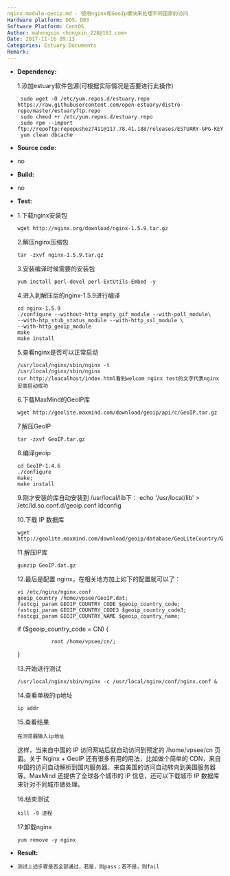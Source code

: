 ```yaml
---
nginx-module-geoip.md - 使用nginx和GeoIp模块来处理不同国家的访问
Hardware platform: D05，D03
Software Platform: CentOS
Author: mahongxin <hongxin_228@163.com>
Date: 2017-11-16 09:13
Categories: Estuary Documents
Remark:
---
```

- **Dependency:**

    1.添加estuary软件包源(可根据实际情况是否要进行此操作)

       sudo wget -O /etc/yum.repos.d/estuary.repo https://raw.githubusercontent.com/open-estuary/distro-repo/master/estuaryftp.repo
       sudo chmod +r /etc/yum.repos.d/estuary.repo
       sudo rpm --import ftp://repoftp:repopushez7411@117.78.41.188/releases/ESTUARY-GPG-KEY
       yum clean dbcache

- **Source code:**
-
    no

- **Build:**
-
    no

- **Test:**
-
    1.下载nginx安装包

      wget http://nginx.org/download/nginx-1.5.9.tar.gz

    2.解压nginx压缩包

      tar -zxvf nginx-1.5.9.tar.gz

    3.安装编译时候需要的安装包

      yum install perl-devel perl-ExtUtils-Embed -y

    4.进入到解压后的nginx-1.5.9进行编译

      cd nginx-1.5.9
      ./configure --without-http_empty_gif_module --with-poll_module\
      --with-htp_stub_status_module --with-http_ssl_module \
      --with-http_geoip_module
      make
      make install

    5.查看nginx是否可以正常启动

      /usr/local/nginx/sbin/nginx -t
      /usr/local/nginx/sbin/nginx
      cur http://loacalhost/index.html看到welcom nginx test的文字代表nginx安装启动成功

    6.下载MaxMind的GeoIP库

      wget http://geolite.maxmind.com/download/geoip/api/c/GeoIP.tar.gz

    7.解压GeoIP

      tar -zxvf GeoIP.tar.gz

    8.编译geoip

      cd GeoIP-1.4.6
      ./configure
      make;
      make install

    9.刚才安装的库自动安装到 /usr/local/lib下：
      echo '/usr/local/lib' > /etc/ld.so.conf.d/geoip.conf
      ldconfig

    10.下载 IP 数据库

      wget http://geolite.maxmind.com/download/geoip/database/GeoLiteCountry/GeoIP.dat.gz

    11.解压IP库

      gunzip GeoIP.dat.gz

    12.最后是配置 nginx，在相关地方加上如下的配置就可以了：

      vi /etc/nginx/nginx.conf
      geoip_country /home/vpsee/GeoIP.dat;
      fastcgi_param GEOIP_COUNTRY_CODE $geoip_country_code;
      fastcgi_param GEOIP_COUNTRY_CODE3 $geoip_country_code3;
      fastcgi_param GEOIP_COUNTRY_NAME $geoip_country_name;

     if ($geoip_country_code = CN) {

                 root /home/vpsee/cn/;

    }

    13.开始进行测试

      /usr/local/nginx/sbin/nginx -c /usr/local/nginx/conf/nginx.conf &

    14.查看单板的ip地址

      ip addr

    15.查看结果

      在浏览器输入ip地址

     这样，当来自中国的 IP 访问网站后就自动访问到预定的 /home/vpsee/cn 页面。关于 Nginx + GeoIP 还有很多有用的用法，比如做个简单的 CDN，来自中国的访问自动解析到国内服务器、来自美国的访问自动转向到美国服务器等。MaxMind 还提供了全球各个城市的 IP 信息，还可以下载城市 IP 数据库来针对不同城市做处理。

    16.结束测试

      kill -9 进程

    17.卸载nginx

      yum remove -y nginx

- **Result:**
-
      测试上述步骤是否全部通过，若是，则pass；若不是，则fail
